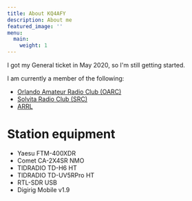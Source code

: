 ```yaml
---
title: About KQ4AFY
description: About me
featured_image: ''
menu:
  main:
    weight: 1
---
```

I got my General ticket in May 2020, so I'm still getting started.

I am currently a member of the following:

* [Orlando Amateur Radio Club (OARC)](https://oarc.org/)
* [Solvita Radio Club (SRC)](https://solivitaradioclub.weebly.com/)
* [ARRL](https://www.arrl.org/)

# Station equipment

* Yaesu FTM-400XDR
* Comet CA-2X4SR NMO
* TIDRADIO TD-H6 HT
* TIDRADIO TD-UV5RPro HT
* RTL-SDR USB
* Digirig Mobile v1.9
